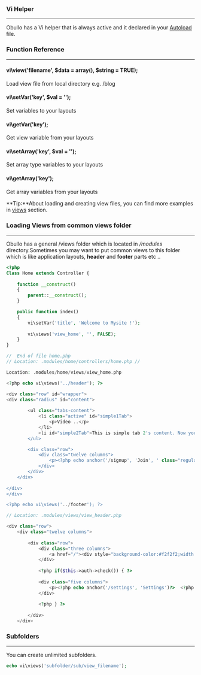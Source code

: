 ### Vi Helper

------

Obullo has a Vi helper that is always active and it declared in your [Autoload](/docs/advanced/#auto-loading-and-auto-running) file.

### Function Reference

------

#### vi\view('filename', $data = array(), $string = TRUE);

Load view file from local directory e.g. /blog

#### vi\setVar('key', $val = '');

Set variables to your layouts

#### vi\getVar('key');

Get view variable from your layouts

#### vi\setArray('key', $val = '');

Set array type variables to your layouts

#### vi\getArray('key');

Get array variables from your layouts

**Tip:**About loading and creating view files, you can find more examples in [views](/docs/general/#views) section.

### Loading Views from common views folder

------

Obullo has a general /views folder which is located in <dfn>/modules</dfn> directory.Sometimes you may want to put common views to this folder which is like application layouts, <b>header</b> and <b>footer</b> parts etc ..

```php
<?php 
Class Home extends Controller {
    
    function __construct()
    {   
        parent::__construct();
    }                               

    public function index()
    {
        vi\setVar('title', 'Welcome to Mysite !');
        
        vi\views('view_home', '', FALSE);
    }
}

//  End of file home.php
// Location: .modules/home/controllers/home.php // 
```

```php
Location: .modules/home/views/view_home.php

<?php echo vi\views('../header'); ?>

<div class="row" id="wrapper">
<div class="radius" id="content"> 
  
        <ul class="tabs-content">
            <li class="active" id="simple1Tab">
                <p>Video ..</p>
            </li>
            <li id="simple2Tab">This is simple tab 2's content. Now you see it!</li>
        </ul>

        <div class="row">
            <div class="twelve columns">
                <p><?php echo anchor('/signup', 'Join', ' class="regular button radius" ') ?></p>
            </div>
        </div>
    </div>
      
</div>
</div>

<?php echo vi\views('../footer'); ?>
```

```php
// Location: .modules/views/view_header.php

<div class="row">
    <div class="twelve columns">
        
        <div class="row">
            <div class="three columns">
                <a href="/"><div style="background-color:#f2f2f2;width: 220px;height: 60px;">Logo</div></a>
            </div>
            
            <?php if($this->auth->check()) { ?>
            
            <div class="five columns">
                <p><?php echo anchor('/settings', 'Settings')?>  <?php echo $this->auth->data('user_email') ?> <?php echo anchor('/logout', 'Logout'); ?></p>
            </div>
            
            <?php } ?>
            
        </div>
    </div>
```

### Subfolders

------

You can create unlimited subfolders.

```php
echo vi\views('subfolder/sub/view_filename');
```